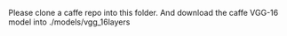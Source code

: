 Please clone a caffe repo into this folder.
And download the caffe VGG-16 model into ./models/vgg_16layers
